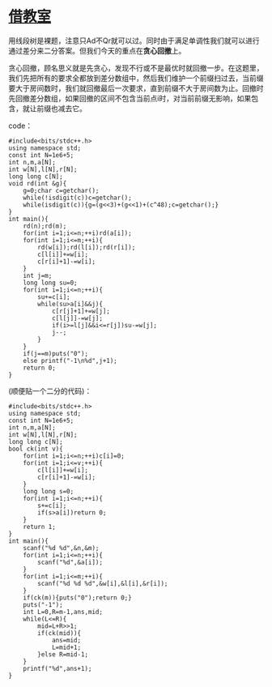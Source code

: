 # [借教室](https://www.luogu.org/problem/P1083)
用线段树是裸题，注意只Ad不Qr就可以过。同时由于满足单调性我们就可以进行通过差分来二分答案。但我们今天的重点在**贪心回撤**上。

贪心回撤，顾名思义就是先贪心，发现不行或不是最优时就回撤一步。在这题里，我们先把所有的要求全都放到差分数组中，然后我们维护一个前缀扫过去，当前缀要大于房间数时，我们就回撤最后一次要求，直到前缀不大于房间数为止。回撤时先回撤差分数组，如果回撤的区间不包含当前点i时，对当前前缀无影响，如果包含，就让前缀也减去它。

code： 
```
#include<bits/stdc++.h>
using namespace std;
const int N=1e6+5;
int n,m,a[N];
int w[N],l[N],r[N];
long long c[N];
void rd(int &g){
	g=0;char c=getchar();
	while(!isdigit(c))c=getchar();
	while(isdigit(c)){g=(g<<3)+(g<<1)+(c^48);c=getchar();}
}
int main(){
	rd(n);rd(m);
	for(int i=1;i<=n;++i)rd(a[i]);
	for(int i=1;i<=m;++i){
		rd(w[i]);rd(l[i]);rd(r[i]);
		c[l[i]]+=w[i];
		c[r[i]+1]-=w[i];
	}
	int j=m;
	long long su=0;
	for(int i=1;i<=n;++i){
		su+=c[i];
		while(su>a[i]&&j){
			c[r[j]+1]+=w[j];
			c[l[j]]-=w[j];
			if(i>=l[j]&&i<=r[j])su-=w[j];
			j--;
		}
	}
	if(j==m)puts("0");
	else printf("-1\n%d",j+1);
	return 0;
}
```
(顺便贴一个二分的代码)：
```
#include<bits/stdc++.h>
using namespace std;
const int N=1e6+5;
int n,m,a[N];
int w[N],l[N],r[N];
long long c[N];
bool ck(int v){
	for(int i=1;i<=n;++i)c[i]=0;
	for(int i=1;i<=v;++i){
		c[l[i]]+=w[i];
		c[r[i]+1]-=w[i]; 
	}
	long long s=0;
	for(int i=1;i<=n;++i){
		s+=c[i];
		if(s>a[i])return 0;
	}
	return 1;	
}	
int main(){
	scanf("%d %d",&n,&m);
	for(int i=1;i<=n;++i){
		scanf("%d",&a[i]);
	}
	for(int i=1;i<=m;++i){
		scanf("%d %d %d",&w[i],&l[i],&r[i]);
	}
	if(ck(m)){puts("0");return 0;}
	puts("-1");
	int L=0,R=m-1,ans,mid;
	while(L<=R){
		mid=L+R>>1;
		if(ck(mid)){
			ans=mid;
			L=mid+1;
		}else R=mid-1;	
	}
	printf("%d",ans+1);	
}
```